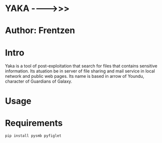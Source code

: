 # YAKA ---->>>

# Author: Frentzen

# Intro

Yaka is a tool of post-exploitation that search for files that contains sensitive information. Its atuation be in server of file sharing and mail service in local network and public web pages. Its name is based in arrow of Youndu, character of Guardians of Galaxy.

# Usage

# Requirements
```
pip install pysmb pyfiglet
```
